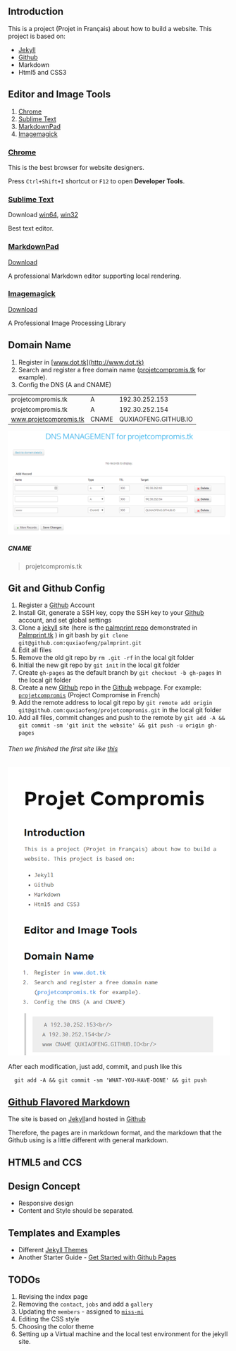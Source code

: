 Introduction
-------

This is a project (Projet in Français) about how to build a website.
This project is based on:

+ [Jekyll](http://jekyllrb.com/)
+ [Github](https://github.com/)
+ Markdown
+ Html5 and CSS3

Editor and Image Tools
------------------------

1. [Chrome](https://www.google.com/chrome/browser/)
1. [Sublime Text](http://www.sublimetext.com/)
2. [MarkdownPad](http://markdownpad.com/)
3. [Imagemagick](http://www.imagemagick.org/)

### [Chrome](https://www.google.com/chrome/browser/) 

This is the best browser for website designers. 

Press `Ctrl+Shift+I` shortcut or `F12` to open **Developer Tools**.

### [Sublime Text](http://www.sublimetext.com/)

Download [win64](http://c758482.r82.cf2.rackcdn.com/Sublime%20Text%20Build%203059%20x64%20Setup.exe), [win32](http://c758482.r82.cf2.rackcdn.com/Sublime%20Text%20Build%203059%20Setup.exe)

Best text editor.

### [MarkdownPad](http://markdownpad.com/)

[Download](http://markdownpad.com/download/markdownpad2-setup.exe)

A professional Markdown editor supporting local rendering.

### [Imagemagick](http://www.imagemagick.org/)

[Download](http://www.imagemagick.org/download/binaries/ImageMagick-6.8.9-7-Q16-x64-dll.exe)

A Professional Image Processing Library


Domain Name
------

1. Register in [www.dot.tk](http://www.dot.tk)
2. Search and register a free domain name ([projetcompromis.tk](http://projetcompromis.tk) for example).
3. Config the DNS (A and CNAME)

|                       |       |                       |
|:-------------------   |:---   |:----------------      |
|projetcompromis.tk     |  A    | 192.30.252.153        |
|projetcompromis.tk     |  A    | 192.30.252.154        |
|www.projetcompromis.tk | CNAME | QUXIAOFENG.GITHUB.IO  |

[![DNS Config in dot.tk](/images/dnsconfig.png)](/images/dnsconfig.png)

##### CNAME

>    projetcompromis.tk


Git and Github Config
----------------

1. Register a [Github](https://github.com/) Account
2. Install Git, generate a SSH key, copy the SSH key to your [Github](https://github.com/) account, and set global settings
3. Clone a [jekyll](http://jekyllrb.com/) site (here is the [palmprint repo](https://github.com/quxiaofeng/palmprint) demonstrated in [Palmprint.tk](http://palmprint.tk/) ) in git bash by `git clone git@github.com:quxiaofeng/palmprint.git`
4. Edit all files
5. Remove the old git repo by `rm .git -rf` in the local git folder
6. Initial the new git repo by `git init` in the local git folder
7. Create `gh-pages` as the default branch by `git checkout -b gh-pages` in the local git folder
8. Create a new [Github](https://github.com/) repo in the [Github](https://github.com/) webpage. For example: [`projetcompromis`](https://github.com/quxiaofeng/projetcompromis) (Project Compromise in French)
9. Add the remote address to local git repo by `git remote add origin git@github.com:quxiaofeng/projetcompromis.git` in the local git folder
10. Add all files, commit changes and push to the remote by `git add -A && git commit -sm 'git init the website' && git push -u origin gh-pages`

###### Then we finished the first site like [this](/images/firstsite.png)

[![First Site Screen](/images/firstsite.png)](/images/firstsite.png)

After each modification, just add, commit, and push like this

      git add -A && git commit -sm 'WHAT-YOU-HAVE-DONE' && git push

[Github Flavored Markdown](https://help.github.com/articles/github-flavored-markdown)
----------------

The site is based on [Jekyll](http://jekyllrb.com/)and hosted in [Github](https://github.com/)

Therefore, the pages are in markdown format, and the markdown that the Github using is a little different with general markdown.

HTML5 and CCS
----------------

Design Concept
----------------

+ Responsive design
+ Content and Style should be separated.

Templates and Examples
----------------

+ Different [Jekyll Themes](http://jekyllthemes.org/)
+ Another Starter Guide - [Get Started with Github Pages](http://24ways.org/2013/get-started-with-github-pages/)

TODOs
------------

1. Revising the index page
2. Removing the `contact`, `jobs` and add a `gallery`
3. Updating the `members` - assigned to [`miss-mi`](https://github.com/miss-mi)
4. Editing the CSS style
5. Choosing the color theme
6. Setting up a Virtual machine and the local test environment for the jekyll site.


